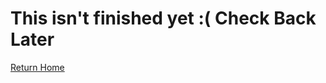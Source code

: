 # This isn't finished yet :( Check Back Later 

[Return Home](https://github.com/Coderkido/MakerSpaceIoT)
